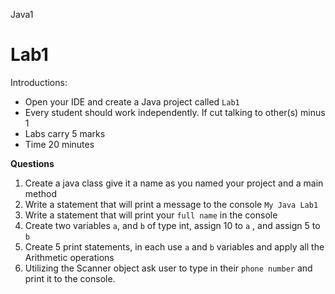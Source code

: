 Java1

# Lab1

Introductions:

* Open your IDE and create a Java project called `Lab1`
* Every student should work independently. If cut talking to other(s) minus 1
* Labs carry 5 marks
* Time 20 minutes

**Questions**

1. Create a java class give it a name as you named your project and a main method
2. Write a statement that will print a message to the console `My Java Lab1`
3. Write a statement that will print your `full name` in the console
4. Create two variables `a`, and `b` of type int, assign 10 to `a` , and assign 5 to `b`
5. Create 5 print statements, in each use `a` and `b` variables and apply all the Arithmetic operations
6. Utilizing the Scanner object ask user to type in their `phone number` and print it to the console.

